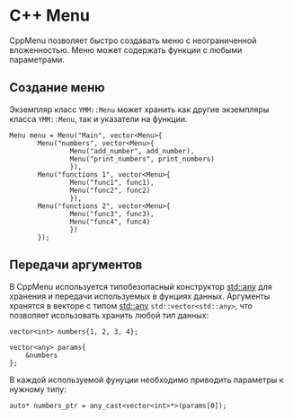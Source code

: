 # C++ Menu
 CppMenu позволяет быстро создавать меню с неограниченной вложенностью. Меню может содержать функции с любыми параметрами.
 
## Создание меню
 Экземпляр класс ```YMM::Menu``` может хранить как другие экземпляры класса ```YMM::Menu```, так и указатели на функции.
 
 ```
Menu menu = Menu("Main", vector<Menu>{
        Menu("numbers", vector<Menu>{
                Menu("add_number", add_number),
                Menu("print_numbers", print_numbers)
                }),
        Menu("functions 1", vector<Menu>{
                Menu("func1", func1),
                Menu("func2", func2)
                }),
        Menu("functions 2", vector<Menu>{
                Menu("func3", func3),
                Menu("func4", func4)
                })
        });

```
 
## Передачи аргументов
 В CppMenu используется типобезопасный конструктор [std::any](https://en.cppreference.com/w/cpp/utility/any) для хранения и передачи используемых в фунциях данных. Аргументы хранятся в векторе с типом [std::any](https://en.cppreference.com/w/cpp/utility/any) ```std::vector<std::any>```, что позволяет исользовать хранить любой тип данных:

```
vector<int> numbers{1, 2, 3, 4};

vector<any> params{
    &numbers
};
```

 В каждой используемой фунуции необходимо приводить параметры к нужному типу:
```
auto* numbers_ptr = any_cast<vector<int>*>(params[0]);
```
